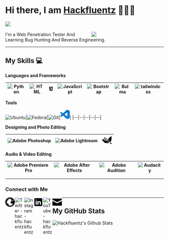 
<h1>Hi there, I am <a href="https://rohandas28.github.io" target="_blank">Hackfluentz</a> 🙋🏽‍♂️</h1> 

![](https://visitor-badge.glitch.me/badge?page_id=rohandas28) 

<img align='right' src="https://media.giphy.com/media/M9gbBd9nbDrOTu1Mqx/giphy.gif" width="230">


I'm a Web Penetration Tester And Learning Bug Hunting And Reverse Engineering. 

---

 ## My Skills :computer:

 **Languages and Frameworks**
 
 <img alt="Python" width="30px" src="https://raw.githubusercontent.com/simple-icons/simple-icons/develop/icons/python.svg"/>|<img alt="HTML" width="30px" src="https://raw.githubusercontent.com/simple-icons/simple-icons/develop/icons/html5.svg"/>|<img alt="CSS" width="30px" src="https://raw.githubusercontent.com/simple-icons/simple-icons/develop/icons/css3.svg"/>|<img alt="JavaScript" width="30px" src="https://raw.githubusercontent.com/simple-icons/simple-icons/develop/icons/javascript.svg"/>|<img alt="Bootstrap" width="30px" src="https://raw.githubusercontent.com/simple-icons/simple-icons/develop/icons/bootstrap.svg"/>|<img alt="Bulma" width="30px" src="https://raw.githubusercontent.com/simple-icons/simple-icons/develop/icons/bulma.svg"/>|<img alt="tailwindcss" width="30px" src="https://raw.githubusercontent.com/simple-icons/simple-icons/develop/icons/tailwindcss.svg"/>
 |--|--|--|--|--|--|--|
 
 **Tools**
 
 <img alt="Ubuntu" width="30px" src="https://raw.githubusercontent.com/simple-icons/simple-icons/develop/icons/ubuntu.svg"/>|<img alt="Fedora" width="30px" src="https://raw.githubusercontent.com/simple-icons/simple-icons/develop/icons/linux.svg"/>|<img alt="Git" width="30px" src="https://raw.githubusercontent.com/simple-icons/simple-icons/develop/icons/git.svg"/>|<img alt="VSCode" width="30px" src="https://raw.githubusercontent.com/simple-icons/simple-icons/develop/icons/visualstudiocode.svg"/>|
 |--|--|--|--|--|
 
 **Designing and Photo Editing**
 
<img alt="Adobe Photoshop" width="30px" src="https://raw.githubusercontent.com/simple-icons/simple-icons/develop/icons/adobephotoshop.svg"/>|<img alt="Adobe Lightroom" width="30px" src="https://raw.githubusercontent.com/simple-icons/simple-icons/develop/icons/adobelightroom.svg"/>|<img alt="Gimp" width="30px" src="https://raw.githubusercontent.com/simple-icons/simple-icons/develop/icons/gimp.svg"/>
 |--|--|--|

**Audio & Video Editing**

<img alt="Adobe Premiere Pro" width="30px" src="https://raw.githubusercontent.com/simple-icons/simple-icons/develop/icons/adobepremierepro.svg"/>|<img alt="Adobe After Effects" width="30px" src="https://raw.githubusercontent.com/simple-icons/simple-icons/develop/icons/adobeaftereffects.svg"/>|<img alt="Adobe Audition" width="30px" src="https://raw.githubusercontent.com/simple-icons/simple-icons/develop/icons/adobeaudition.svg"/>|<img alt="Audacity" width="30px" src="https://raw.githubusercontent.com/simple-icons/simple-icons/develop/icons/audacity.svg"/>
|--|--|--|--|
---
### Connect with Me
[<img align="left" alt="Hackfluentz" width="30px" src="https://raw.githubusercontent.com/iconic/open-iconic/master/svg/globe.svg" />](https://hackfluentz.github.io) [<img align="left" alt="Twitter - hackfluentz" width="30px" src="https://github.com/simple-icons/simple-icons/raw/develop/icons/twitter.svg" />](https://twitter.com/hackfluentz) [<img align="left" alt="Instagram - hackfluentz" width="30px" src="https://github.com/simple-icons/simple-icons/raw/develop/icons/instagram.svg" />](https://www.instagram.com/hacking.science) [<img align="left" alt="LinkedIn - hackfluentz" width="30px" src="https://github.com/simple-icons/simple-icons/raw/develop/icons/linkedin.svg" />](https://www.linkedin.com/in/hackfluentz) [<img align="left" alt="YouTube -hackfluentz" width="30px" src="https://github.com/simple-icons/simple-icons/raw/develop/icons/youtube.svg" />](https://www.youtube.com/c/hackfluentztech) [<img align="left" alt="Email -Rohan Das" width="30px" src="https://raw.githubusercontent.com/iconic/open-iconic/master/svg/envelope-closed.svg" />](mailto:hackfluentzofficial@gmail.com)

---

## **My GitHub Stats**

<img align="left" alt="Hackfluentz's Github Stats" src="https://github-readme-stats.vercel.app/api?username=Hackfluentz&show_icons=true&hide_border=true&theme=radical" />



